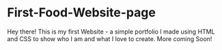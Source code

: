# First-Food-Website-page
Hey there! This is my first Website - a simple portfolio I made using HTML and CSS to show who I am and what I love to create. More coming Soon!
